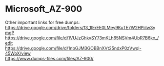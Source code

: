 # Microsoft_AZ-900

Other important links for free dumps:<br>
https://drive.google.com/drive/folders/13_1lErEE0LMey9KuTE7W2HPiiIw3ymgP
<br>
https://drive.google.com/file/d/1VUJzGhkvSY73mKLh65NSVm4UbR7B6ko_/edit
<br>
https://drive.google.com/file/d/1nbGJM3GOBBnXVt25ndxP0zVwql-45WoX/view
<br>
https://www.dumps-files.com/files/AZ-900/
